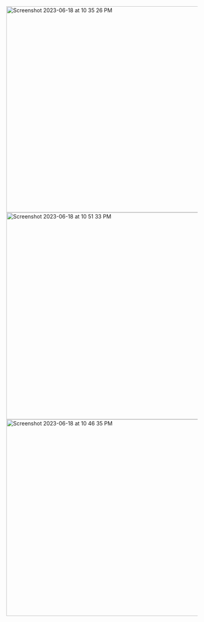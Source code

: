 <img width="542" alt="Screenshot 2023-06-18 at 10 35 26 PM" src="https://github.com/Surbhi-Kohli/SSLtls/assets/32058209/83c78732-5bb6-453c-8fe5-5fcf9642c83d"> 

 <img width="544" alt="Screenshot 2023-06-18 at 10 51 33 PM" src="https://github.com/Surbhi-Kohli/SSLtls/assets/32058209/94a701f6-768e-4294-9a76-9eac0756bac1">  

<img width="517" alt="Screenshot 2023-06-18 at 10 46 35 PM" src="https://github.com/Surbhi-Kohli/SSLtls/assets/32058209/694ff056-8134-47e4-8bd0-47b31b4d08a1">
